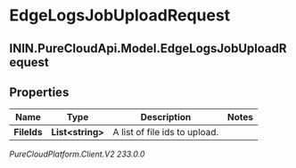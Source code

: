 # EdgeLogsJobUploadRequest

## ININ.PureCloudApi.Model.EdgeLogsJobUploadRequest

## Properties

|Name | Type | Description | Notes|
|------------ | ------------- | ------------- | -------------|
| **FileIds** | **List&lt;string&gt;** | A list of file ids to upload. | |



_PureCloudPlatform.Client.V2 233.0.0_
